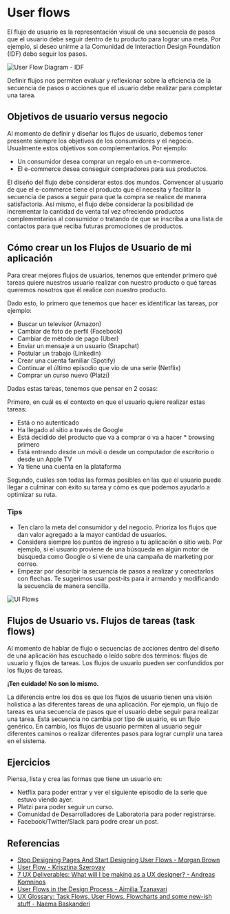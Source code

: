 # User flows

El flujo de usuario es la representación visual de una secuencia de pasos que el
usuario debe seguir dentro de tu producto para lograr una meta. Por ejemplo, si
deseo unirme a la Comunidad de Interaction Design Foundation (IDF) debo seguir
los pasos.

![User Flow Diagram - IDF](https://public-media.interaction-design.org/images/uploads/675883078a80da923ab2cd0e2bb7cf05.jpeg)

Definir flujos nos permiten evaluar y reflexionar sobre la eficiencia de la
secuencia de pasos o acciones que el usuario debe realizar para completar una
tarea.

## Objetivos de usuario versus negocio

Al momento de definir y diseñar los flujos de usuario, debemos tener presente
siempre los objetivos de los consumidores y el negocio. Usualmente estos
objetivos son complementarios. Por ejemplo:

- Un consumidor desea comprar un regalo en un e-commerce.
- El e-commerce desea conseguir compradores para sus productos.

El diseño del flujo debe considerar estos dos mundos. Convencer al usuario de
que el e-commerce tiene el producto que él necesita y facilitar la secuencia de
pasos a seguir para que la compra se realice de manera satisfactoria. Así mismo,
el flujo debe considerar la posibilidad de incrementar la cantidad de venta tal
vez ofreciendo productos complementarios al consumidor o tratando de que se
inscriba a una lista de contactos para que reciba futuras promociones de
productos.

## Cómo crear un los Flujos de Usuario de mi aplicación

Para crear mejores flujos de usuarios, tenemos que entender primero qué tareas
quiere nuestros usuario realizar con nuestro producto o qué tareas queremos
nosotros que él realice con nuestro producto.

Dado esto, lo primero que tenemos que hacer es identificar las tareas, por
ejemplo:

- Buscar un televisor (Amazon)
- Cambiar de foto de perfil (Facebook)
- Cambiar de método de pago (Uber)
- Enviar un mensaje a un usuario (Snapchat)
- Postular un trabajo (Linkedin)
- Crear una cuenta familiar (Spotify)
- Continuar el último episodio que vio de una serie (Netflix)
- Comprar un curso nuevo (Platzi)

Dadas estas tareas, tenemos que pensar en 2 cosas:

Primero, en cuál es el contexto en que el usuario quiere realizar estas tareas:

- Está o no autenticado
- Ha llegado al sitio a través de Google
- Está decidido del producto que va a comprar o va a hacer * browsing primero
- Está entrando desde un móvil o desde un computador de escritorio o desde un
  Apple TV
- Ya tiene una cuenta en la plataforma

Segundo, cuáles son todas las formas posibles en las que el usuario puede llegar
a culminar con éxito su tarea y cómo es que podemos ayudarlo a optimizar su
ruta.

### Tips

- Ten claro la meta del consumidor y del negocio. Prioriza los flujos que dan
  valor agregado a la mayor cantidad de usuarios.
- Considera siempre los puntos de ingreso a tu aplicación o sitio web. Por
  ejemplo, si el usuario proviene de una búsqueda en algún motor de búsqueda
  como Google o si viene de una campaña de marketing por correo.
- Empezar por describir la secuencia de pasos a realizar y conectarlos con
  flechas. Te sugerimos usar post-its para ir armando y modificando la secuencia
  de manera sencilla.

![UI Flows](https://cdn-images-1.medium.com/max/600/1*jATNVQ9OBKGwHIGKpqSAsA.png)

## Flujos de Usuario vs. Flujos de tareas (task flows)

Al momento de hablar de flujo o secuencias de acciones dentro del diseño de una
aplicación has escuchado o leído sobre dos términos: flujos de usuario y flujos
de tareas. Los flujos de usuario pueden ser confundidos por los flujos de
tareas.

__¡Ten cuidado! No son lo mismo.__

La diferencia entre los dos es que los flujos de usuario tienen una visión
holística a las diferentes tareas de una aplicación. Por ejemplo, un flujo de
tareas es una secuencia de pasos que el usuario debe seguir para realizar una
tarea. Esta secuencia no cambia por tipo de usuario, es un flujo genérico. En
cambio, los flujos de usuario permiten al usuario seguir diferentes caminos o
realizar diferentes pasos para lograr cumplir una tarea en el sistema.

## Ejercicios

Piensa, lista y crea las formas que tiene un usuario en:

- Netflix para poder entrar y ver el siguiente episodio de la serie que estuvo
  viendo ayer.
- Platzi para poder seguir un curso.
- Comunidad de Desarrolladores de Laboratoria para poder registrarse.
- Facebook/Twitter/Slack para podre crear un post.

## Referencias

- [Stop Designing Pages And Start Designing User Flows - Morgan Brown](https://www.smashingmagazine.com/2012/01/stop-designing-pages-start-designing-flows/)
- [User Flow - Krisztina Szerovay](https://uxknowledgebase.com/user-flow-496e3187842)
- [7 UX Deliverables: What will I be making as a UX designer? - Andreas Komninos](https://www.interaction-design.org/literature/article/7-ux-deliverables-what-will-i-be-making-as-a-ux-designer)
- [User Flows in the Design Process - Aimilia Tzanavari](https://blog.overflow.io/user-flows-in-the-design-process-41e6dee6d0a7)
- [UX Glossary: Task Flows, User Flows, Flowcharts and some new-ish stuff - Naema Baskanderi](https://uxplanet.org/ux-glossary-task-flows-user-flows-flowcharts-and-some-new-ish-stuff-2321044d837d)